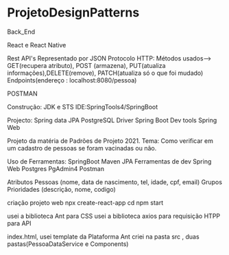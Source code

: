 # ProjetoDesignPatterns

Back_End

React e React Native

Rest API's
Representado por JSON
Protocolo HTTP: Métodos usados--> GET(recupera atributo), POST (armazena), PUT(atualiza informações),DELETE(remove),  PATCH(atualiza só o que foi mudado)
Endpoints(endereço : localhost:8080/pessoa)


POSTMAN

Construção: JDK e STS
IDE:SpringTools4/SpringBoot

Projecto: 
Spring data JPA
PostgreSQL Driver
Spring Boot Dev tools
Spring Web















Projeto da matéria de Padrões de Projeto 2021.
Tema: Como verificar em um cadastro de pessoas se foram vacinadas ou não.

Uso de Ferramentas:
SpringBoot
Maven
JPA
Ferramentas de dev
Spring Web
Postgres
PgAdmin4
Postman


Atributos
Pessoas (nome, data de nascimento, tel, idade, cpf, email)
Grupos Prioridades (descrição, nome, codigo)

criação projeto web
npx create-react-app <nomeProjeto>
cd <nomeProjeto>
npm start
  
usei a biblioteca Ant para CSS
usei a biblioteca axios para requisição HTPP para API

index.html, usei template da Plataforma Ant
criei na pasta src , duas pastas(PessoaDataService e Components)
